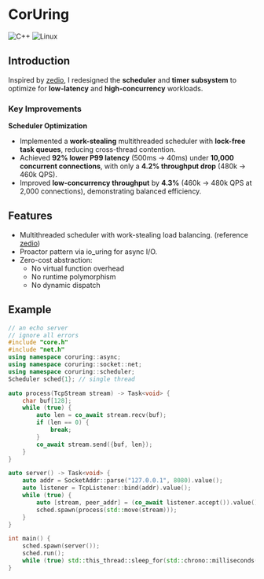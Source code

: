# CorUring

 ![C++](https://img.shields.io/badge/standard-C++23-00599C?logo=cplusplus&logoColor=white) ![Linux](https://img.shields.io/badge/platform-linux-dimgray)

## **Introduction**

Inspired by [zedio](https://github.com/8sileus/zedio), I redesigned the **scheduler** and **timer subsystem** to optimize for **low-latency** and **high-concurrency** workloads.

### **Key Improvements**

**Scheduler Optimization**

- Implemented a **work-stealing** multithreaded scheduler with **lock-free task queues**, reducing cross-thread contention.
- Achieved **92% lower P99 latency** (500ms → 40ms) under **10,000 concurrent connections**, with only a **4.2% throughput drop** (480k → 460k QPS).
- Improved **low-concurrency throughput** by **4.3%** (460k → 480k QPS at 2,000 connections), demonstrating balanced efficiency.

## Features

- Multithreaded scheduler with work-stealing load balancing. (reference [zedio](https://github.com/8sileus/zedio))
- Proactor pattern via io_uring for async I/O.
- Zero-cost abstraction:
  - No virtual function overhead
  - No runtime polymorphism
  - No dynamic dispatch



## Example

```c++
// an echo server
// ignore all errors
#include "core.h"
#include "net.h"
using namespace coruring::async;
using namespace coruring::socket::net;
using namespace coruring::scheduler;
Scheduler sched{1}; // single thread

auto process(TcpStream stream) -> Task<void> {
    char buf[128];
    while (true) {
        auto len = co_await stream.recv(buf);
        if (len == 0) {
            break;
        }
        co_await stream.send({buf, len});
    }
}

auto server() -> Task<void> {
	auto addr = SocketAddr::parse("127.0.0.1", 8080).value();
    auto listener = TcpListener::bind(addr).value();
    while (true) {
        auto [stream, peer_addr] = (co_await listener.accept()).value();
        sched.spawn(process(std::move(stream)));
    }
}

int main() {
    sched.spawn(server());
    sched.run();
    while (true) std::this_thread::sleep_for(std::chrono::milliseconds(1000));
}
```

